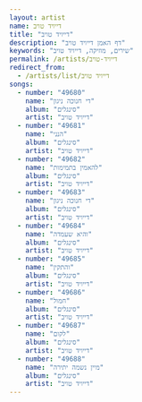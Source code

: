 ```yaml
---
layout: artist
name: דייויד טויב
title: "דייויד טויב"
description: "דף האמן דייויד טויב"
keywords: "שירים, מוזיקה, דייויד טויב"
permalink: /artists/דייויד-טויב
redirect_from:
  - /artists/list/דייויד טויב
songs:
  - number: "49680"
    name: "די חנוכה ניגון"
    album: "סינגלים"
    artist: "דייויד טויב"
  - number: "49681"
    name: "הנני"
    album: "סינגלים"
    artist: "דייויד טויב"
  - number: "49682"
    name: "להאמין בתמימות"
    album: "סינגלים"
    artist: "דייויד טויב"
  - number: "49683"
    name: "די חנוכה ניגון"
    album: "סינגלים"
    artist: "דייויד טויב"
  - number: "49684"
    name: "והיא שעמדה"
    album: "סינגלים"
    artist: "דייויד טויב"
  - number: "49685"
    name: "והתקין"
    album: "סינגלים"
    artist: "דייויד טויב"
  - number: "49686"
    name: "חמול"
    album: "סינגלים"
    artist: "דייויד טויב"
  - number: "49687"
    name: "לקום"
    album: "סינגלים"
    artist: "דייויד טויב"
  - number: "49688"
    name: "מיין נשמה יתירה"
    album: "סינגלים"
    artist: "דייויד טויב"
---
```

